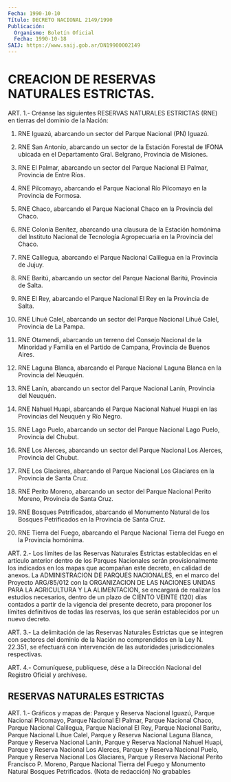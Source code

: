 ```yaml
---
Fecha: 1990-10-10
Título: DECRETO NACIONAL 2149/1990
Publicación:
  Organismo: Boletín Oficial
  Fecha: 1990-10-18
SAIJ: https://www.saij.gob.ar/DN19900002149
---
```

# CREACION DE RESERVAS NATURALES ESTRICTAS.

<a id="1"></a>
ART.  1.-  Créanse las siguientes RESERVAS NATURALES ESTRICTAS (RNE) en tierras del dominio de la Nación:

1)  RNE  Iguazú, abarcando  un  sector  del  Parque  Nacional  (PN) Iguazú.

2) RNE San  Antonio, abarcando un sector de la Estación Forestal de IFONA ubicada  en  el  Departamento  Gral.  Belgrano,  Provincia de Misiones.

3)  RNE  El  Palmar,  abarcando  un  sector del Parque Nacional  El Palmar, Provincia de Entre Ríos.

4) RNE Pilcomayo, abarcando el Parque  Nacional Río Pilcomayo en la Provincia de Formosa.

5) RNE Chaco, abarcando el Parque Nacional  Chaco  en  la Provincia del Chaco.

6)  RNE  Colonia  Benítez,  abarcando  una  clausura de la Estación homónima del Instituto Nacional de Tecnología  Agropecuaria  en  la Provincia del Chaco.

7)  RNE  Calilegua,  abarcando  el  Parque Nacional Calilegua en la Provincia de Jujuy.

8)  RNE  Baritú, abarcando un sector del  Parque  Nacional  Baritú, Provincia de Salta.

9) RNE El  Rey, abarcando el Parque Nacional El Rey en la Provincia de Salta.

10) RNE Lihué  Calel, abarcando un sector del Parque Nacional Lihué Calel, Provincia de La Pampa.

11) RNE Otamendi,  abarcando  un terreno del Consejo Nacional de la Minoridad y Familia en el Partido  de  Campana, Provincia de Buenos Aires.

12) RNE Laguna Blanca, abarcando el Parque  Nacional  Laguna Blanca en la Provincia del Neuquén.

13)  RNE  Lanín,  abarcando  un  sector del Parque Nacional  Lanín, Provincia del Neuquén.

14) RNE Nahuel Huapi, abarcando el  Parque Nacional Nahuel Huapi en las Provincias del Neuquén y Río Negro.

15) RNE Lago Puelo, abarcando un sector  del  Parque  Nacional Lago Puelo, Provincia del Chubut.

16)  RNE  Los Alerces, abarcando un sector del Parque Nacional  Los Alerces, Provincia del Chubut.

17) RNE Los  Glaciares,  abarcando el Parque Nacional Los Glaciares en la Provincia de Santa Cruz.

18) RNE Perito Moreno, abarcando  un  sector  del  Parque  Nacional Perito Moreno, Provincia de Santa Cruz.

19)  RNE  Bosques  Petrificados, abarcando el Monumento Natural  de los Bosques Petrificados  en  la  Provincia  de  Santa  Cruz.

20)  RNE  Tierra del Fuego, abarcando el Parque Nacional Tierra del Fuego en la Provincia homónima.

<a id="2"></a>
ART.  2.-  Los  límites  de  las  Reservas Naturales Estrictas establecidas  en  el  artículo  anterior  dentro   de  los  Parques Nacionales serán provisionalmente los indicados en  los  mapas  que acompañan  este decreto, en calidad de anexos. La ADMINISTRACION DE PARQUES NACIONALES,  en  el  marco  del  Proyecto ARG/85/012 con la ORGANIZACION  DE  LAS  NACIONES  UNIDAS PARA LA  AGRICULTURA  Y  LA ALIMENTACION,  se encargará de realizar  los  estudios  necesarios, dentro de un plazo  de  CIENTO  VEINTE (120) días contados a partir de  la vigencia del presente decreto,  para  proponer  los  límites definitivos  de  todas las reservas, los que serán establecidos por un nuevo decreto.

<a id="3"></a>
ART.  3.-  La delimitación de las Reservas Naturales Estrictas que  se  integren  con   sectores  del  dominio  de  la  Nación  no comprendidos en la Ley N.  22.351, se efectuará con intervención de las autoridades jurisdiccionales respectivas.

<a id="4"></a>
ART. 4.- Comuníquese, publíquese, dése a la Dirección Nacional del Registro Oficial y archívese.

## RESERVAS NATURALES ESTRICTAS

<a id="1"></a>
ART. 1.- Gráficos y mapas de: Parque y Reserva Nacional Iguazú, Parque  Nacional  Pilcomayo,  Parque  Nacional  El  Palmar,  Parque Nacional Chaco, Parque Nacional Calilegua, Parque Nacional El  Rey, Parque  Nacional  Baritu,  Parque  Nacional  Lihue  Calel, Parque y Reserva  Nacional  Laguna Blanca, Parque y Reserva Nacional  Lanín, Parque y Reserva Nacional  Nahuel  Huapi, Parque y Reserva Nacional Los  Alerces, Parque y Reserva Nacional  Puelo,  Parque  y  Reserva Nacional  Los Glaciares, Parque y Reserva Nacional Perito Francisco P. Moreno,  Parque  Nacional  Tierra  del Fuego y Monumento Natural Bosques Petrificados. (Nota de redacción) No grabables